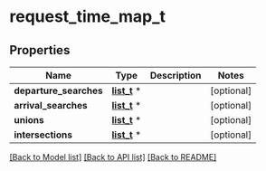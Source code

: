 # request_time_map_t

## Properties
Name | Type | Description | Notes
------------ | ------------- | ------------- | -------------
**departure_searches** | [**list_t**](request_time_map_departure_search.md) \* |  | [optional] 
**arrival_searches** | [**list_t**](request_time_map_arrival_search.md) \* |  | [optional] 
**unions** | [**list_t**](request_union_on_intersection.md) \* |  | [optional] 
**intersections** | [**list_t**](request_union_on_intersection.md) \* |  | [optional] 

[[Back to Model list]](../README.md#documentation-for-models) [[Back to API list]](../README.md#documentation-for-api-endpoints) [[Back to README]](../README.md)


